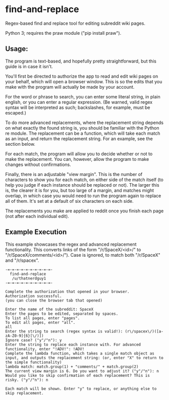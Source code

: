 # find-and-replace
 Regex-based find and replace tool for editing subreddit wiki pages.
 
Python 3; requires the praw module ("pip install praw").

## Usage:

The program is text-based, and hopefully pretty straightforward, but this guide is in case it isn't. 

You'll first be directed to authorize the app to read and edit wiki pages on your behalf, which will open a browser window. This is so the edits that you make with the program will actually be made by your account. 

For the word or phrase to search, you can enter some literal string, in plain english, or you can enter a regular expression. (Be warned, valid regex syntax will be interpreted as such; backslashes, for example, must be escaped.)

To do more advanced replacements, where the replacement string depends on what exactly the found string is, you should be familiar with the Python re module. The replacement can be a function, which will take each match as an input, and return the replacement string. For an example, see the section below.

For each match, the program will allow you to decide whether or not to make the replacement. You can, however, allow the program to make changes without confirmations.

Finally, there is an adjustable "view margin". This is the number of characters to show you for each match, on either side of the match itself (to help you judge if each instance should be replaced or not). The larger this is, the clearer it is for you, but too large of a margin, and matches might overlap, in which case you would need to run the program again to replace all of them. It's set at a default of six characters on each side.

The replacements you make are applied to reddit once you finish each page (not after each individual edit).


## Example Execution
This example showcases the regex and advanced replacement functionality. This converts links of the form "/r/SpaceX/\<id\>/" to "/r/SpaceX/comments/\<id\>/"). Case is ignored, to match both "/r/SpaceX" and "/r/spacex".

	-=-=-=-=-=-=-=-=-=-=-
	  find-and-replace
	   /u/thatnerdguy1
	-=-=-=-=-=-=-=-=-=-=-
	
	Complete the authorization that opened in your browser.
	Authorization successful.
	(you can close the browser tab that opened)
	
	Enter the name of the subreddit: SpaceX
	Enter the pages to be edited, separated by spaces.
	To list all pages, enter "pages".
	To edit all pages, enter "all".
	all
	Enter the string to search (regex syntax is valid!): (r\/spacex\/)([a-zA-Z0-9]{6}[\/)])
	Ignore case? ("y"/"n"): y
	Enter the string to replace each instance with. For advanced functionality, enter "!ADV!": !ADV!
	Complete the lambda function, which takes a single match object as input, and outputs the replacement string: (or, enter "X" to return to the simple functionality)
	lambda match: match.group(1) + "comments/" + match.group(2)
	The current view margin is 6. Do you want to adjust it? ("y"/"n"): n
	Would you like to skip confirmation of each replacement? This is risky. ("y"/"n"): n
	
	Each match will be shown. Enter "y" to replace, or anything else to skip replacement.
